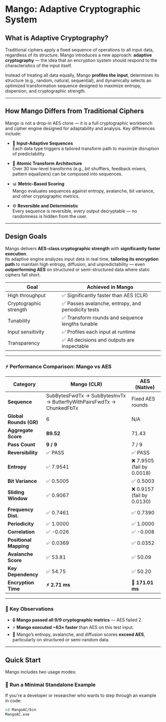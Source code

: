 # Mango: Adaptive Cryptographic System

## What is Adaptive Cryptography?

Traditional ciphers apply a fixed sequence of operations to all input data, regardless of its structure. Mango introduces a new approach: **adaptive cryptography** — the idea that an encryption system should respond to the characteristics of the input itself.

Instead of treating all data equally, Mango **profiles the input**, determines its structure (e.g., random, natural, sequential), and dynamically selects an optimized transformation sequence designed to maximize entropy, dispersion, and cryptographic strength.

---

## How Mango Differs from Traditional Ciphers

Mango is not a drop-in AES clone — it is a full cryptographic workbench and cipher engine designed for adaptability and analysis. Key differences include:

- 🔀 **Input-Adaptive Sequences**  
  Each data type triggers a tailored transform path to maximize disruption of predictability.

- 🔁 **Atomic Transform Architecture**  
  Over 30 low-level transforms (e.g., bit shufflers, feedback mixers, pattern equalizers) can be composed into sequences.

- 📊 **Metric-Based Scoring**  
  Mango evaluates sequences against entropy, avalanche, bit variance, and other cryptographic metrics.

- ⚙️ **Reversible and Deterministic**  
  Every sequence is reversible, every output decryptable — no randomness is hidden from the user.

---

## Design Goals

Mango delivers **AES-class cryptographic strength** with **significantly faster execution**.  
Its adaptive engine analyzes input data in real time, **tailoring its encryption path** to maintain high entropy, diffusion, and unpredictability — even **outperforming AES** on structured or semi-structured data where static ciphers fall short.

| Goal                     | Achieved in Mango                          |
|--------------------------|--------------------------------------------|
| High throughput          | ✅ Significantly faster than AES (CLR)     |
| Cryptographic strength   | ✅ Passes avalanche, entropy, and periodicity tests |
| Tunability               | ✅ Transform rounds and sequence lengths tunable |
| Input sensitivity        | ✅ Profiles each input at runtime           |
| Transparency             | ✅ All decisions and outputs are inspectable |

---

### ⚡ Performance Comparison: Mango vs AES

| Category              | **Mango (CLR)**                                                      | **AES (Native)**                                                  |
|-----------------------|----------------------------------------------------------------------|-------------------------------------------------------------------|
| **Sequence**          | SubBytesFwdTx → SubBytesInvTx → ButterflyWithPairsFwdTx → ChunkedFbTx | Fixed AES rounds                                                  |
| **Global Rounds (GR)**| 6                                                                    | N/A                                                               |
| **Aggregate Score**   | **89.52**                                                            | 71.43                                                             |
| **Pass Count**        | **9 / 9**                                                            | 7 / 9                                                             |
| **Reversibility**     | ✅ PASS                                                              | ✅ PASS                                                           |
| **Entropy**           | ✅ 7.9541                                                            | ❌ 7.9505 (fail by 0.0018)                                        |
| **Bit Variance**      | ✅ 0.5005                                                            | ✅ 0.5003                                                         |
| **Sliding Window**    | ✅ 0.9067                                                            | ❌ 0.9157 (fail by 0.0130)                                        |
| **Frequency Dist.**   | ✅ 0.7461                                                            | ✅ 0.7390                                                         |
| **Periodicity**       | ✅ 1.0000                                                            | ✅ 1.0000                                                         |
| **Correlation**       | ✅ -0.026                                                            | ✅ -0.008                                                         |
| **Positional Mapping**| ✅ 0.0369                                                            | ✅ 0.0352                                                         |
| **Avalanche Score**   | ✅ 53.81                                                             | ✅ 50.09                                                          |
| **Key Dependency**    | ✅ 54.75                                                             | ✅ 50.20                                                          |
| **Encryption Time**   | **⚡ 2.71 ms**                                                       | 🐢 **171.01 ms**                                                  |

---

### 🧠 Key Observations
- 🔒 **Mango passed all 9/9 cryptographic metrics** — AES failed 2.
- ⚡ **Mango executed ~63× faster** than AES on this test input.
- 🧪 Mango’s entropy, avalanche, and diffusion scores **exceed AES**, particularly on structured or semi-random data.

---
## Quick Start

Mango includes two usage modes:

### 🔧 Run a Minimal Standalone Example
If you're a developer or researcher who wants to step through an example in code:

```bash
cd MangoAC/bin
MangoAC.exe

